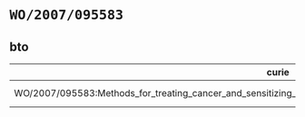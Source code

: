 # `WO/2007/095583`
## bto
| curie                                                                                                              |   usages | nodes                                                                                                           |
|--------------------------------------------------------------------------------------------------------------------|----------|-----------------------------------------------------------------------------------------------------------------|
| WO/2007/095583:Methods_for_treating_cancer_and_sensitizing_cancer_cells_using_the_serine_protease_inhibitor_maspin |        1 | [http://purl.obolibrary.org/obo/BTO:0004434](https://bioregistry.io/http://purl.obolibrary.org/obo/BTO:0004434) |
